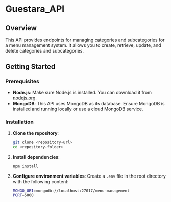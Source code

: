 # Guestara_API

## Overview

This API provides endpoints for managing categories and subcategories for a menu management system. It allows you to create, retrieve, update, and delete categories and subcategories.

## Getting Started

### Prerequisites

- **Node.js**: Make sure Node.js is installed. You can download it from [nodejs.org](https://nodejs.org/).
- **MongoDB**: This API uses MongoDB as its database. Ensure MongoDB is installed and running locally or use a cloud MongoDB service.

### Installation

1. **Clone the repository**:
    ```bash
    git clone <repository-url>
    cd <repository-folder>
    ```

2. **Install dependencies**:
    ```bash
    npm install
    ```

3. **Configure environment variables**:
   Create a `.env` file in the root directory with the following content:
   ```bash
   MONGO_URI=mongodb://localhost:27017/menu-management
   PORT=5000

